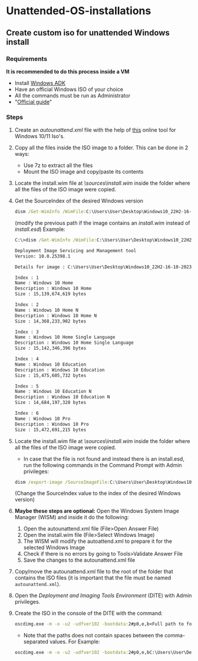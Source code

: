 # Unattended-OS-installations

## Create custom iso for unattended Windows install

### Requirements
**It is recommended to do this process inside a VM**
* Install [Windows ADK](https://learn.microsoft.com/en-us/windows-hardware/get-started/adk-install#other-adk-downloads)
* Have an official Windows ISO of your choice
* All the commands must be run as Administrator
* "[Official guide](https://learn.microsoft.com/en-us/windows-hardware/manufacture/desktop/update-windows-settings-and-scripts-create-your-own-answer-file-sxs?view=windows-11)"
### Steps
1. Create an *autounattend.xml* file with the help of [this](https://schneegans.de/windows/unattend-generator/) online tool for Windows 10/11 Iso's. 
2. Copy all the files inside the ISO image to a folder. This can be done in 2 ways:
	* Use 7z to extract all the files
	* Mount the ISO image and copy/paste its contents
3. Locate the install.wim file at *\sources\install.wim* inside the folder where all the files of the ISO image were copied.
4. Get the SourceIndex of the desired Windows version 
	```cmd
    dism /Get-WimInfo /WimFile:C:\Users\User\Desktop\Windows10_22H2-16-10-2023\sources\<install.wim or install.esd>
	``` 
	(modify the previous path if the image contains an *install.wim* instead of *install.esd*)
	Example:
	```cmd
	C:\>dism /Get-WimInfo /WimFile:C:\Users\User\Desktop\Windows10_22H2-16-10-2023\sources\install.esd

    Deployment Image Servicing and Management tool
    Version: 10.0.25398.1
    
    Details for image : C:\Users\User\Desktop\Windows10_22H2-16-10-2023\sources\install.esd
    
    Index : 1
    Name : Windows 10 Home
    Description : Windows 10 Home
    Size : 15,139,674,619 bytes
    
    Index : 2
    Name : Windows 10 Home N
    Description : Windows 10 Home N
    Size : 14,368,233,902 bytes
    
    Index : 3
    Name : Windows 10 Home Single Language
    Description : Windows 10 Home Single Language
    Size : 15,142,346,396 bytes
    
    Index : 4
    Name : Windows 10 Education
    Description : Windows 10 Education
    Size : 15,475,605,732 bytes
    
    Index : 5
    Name : Windows 10 Education N
    Description : Windows 10 Education N
    Size : 14,684,197,328 bytes
    
    Index : 6
    Name : Windows 10 Pro
    Description : Windows 10 Pro
    Size : 15,472,691,215 bytes
	```
5. Locate the install.wim file at *\sources\install.wim* inside the folder where all the files of the ISO image were copied. 
	* In case that the file is not found and instead there is an install.esd, run the following commands in the Command Prompt with Admin privileges: 
	```cmd
	dism /export-image /SourceImageFile:C:\Users\User\Desktop\Windows10_22H2-16-10-2023\sources\install.esd /SourceIndex:6 /DestinationImageFile:C:\Users\User\Desktop\install.wim /Compress:max /CheckIntegrity
	``` 
	(Change the SourceIndex value to the index of the desired Windows version)

6. **Maybe these steps are optional:** Open the Windows System Image Manager (WISM) and inside it do the following:
	1. Open the autounattend.xml file (File>Open Answer File)
	2. Open the install.wim file (File>Select Windows Image)
	3. The WISM will modify the autoattend.xml to prepare it for the selected Windows Image
	4. Check if there is no errors by going to Tools>Validate Answer File
	5. Save the changes to the autounattend.xml file
7. Copy/move the autounattend.xml file to the root of the folder that contains the ISO files (it is important that the file must be named `autounattend.xml`).
8. Open the *Deployment and Imaging Tools Environment* (DITE) with Admin privileges.
9. Create the ISO in the console of the DITE with the command:
	```cmd
    oscdimg.exe -m -o -u2 -udfver102 -bootdata:2#p0,e,b<Full path to folder with the ISO files>\boot\etfsboot.com#pEF,e,b<Full path to folder with the ISO files>\efi\microsoft\boot\efisys.bin <Full path to folder with the ISO files> <Path to the destination of the new ISO image>
	```
	* Note that the paths does not contain spaces between the comma-separated values. For Example:
	```cmd
	oscdimg.exe -m -o -u2 -udfver102 -bootdata:2#p0,e,bC:\Users\User\Desktop\Windows10_22H2-16-10-2023\boot\etfsboot.com#pEF,e,bC:\Users\User\Desktop\Windows10_22H2-16-10-2023\efi\microsoft\boot\efisys.bin C:\Users\User\Desktop\Windows10_22H2-16-10-2023 C:\Users\User\Desktop\Unattended-Windows10_22H2.iso
	```
